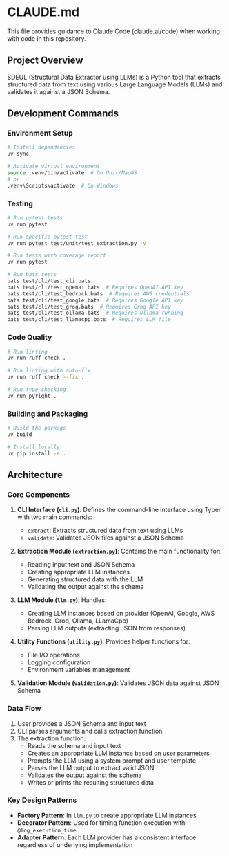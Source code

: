 # CLAUDE.md

This file provides guidance to Claude Code (claude.ai/code) when working with code in this repository.

## Project Overview

SDEUL (Structural Data Extractor using LLMs) is a Python tool that extracts structured data from text using various Large Language Models (LLMs) and validates it against a JSON Schema.

## Development Commands

### Environment Setup

```sh
# Install dependencies
uv sync

# Activate virtual environment
source .venv/bin/activate  # On Unix/MacOS
# or
.venv\Scripts\activate  # On Windows
```

### Testing

```sh
# Run pytest tests
uv run pytest

# Run specific pytest test
uv run pytest test/unit/test_extraction.py -v

# Run tests with coverage report
uv run pytest

# Run bats tests
bats test/cli/test_cli.bats
bats test/cli/test_openai.bats  # Requires OpenAI API key
bats test/cli/test_bedrock.bats  # Requires AWS credentials
bats test/cli/test_google.bats  # Requires Google API key
bats test/cli/test_groq.bats  # Requires Groq API key
bats test/cli/test_ollama.bats  # Requires Ollama running
bats test/cli/test_llamacpp.bats  # Requires LLM file
```

### Code Quality

```sh
# Run linting
uv run ruff check .

# Run linting with auto-fix
uv run ruff check --fix .

# Run type checking
uv run pyright .
```

### Building and Packaging

```sh
# Build the package
uv build

# Install locally
uv pip install -e .
```

## Architecture

### Core Components

1. **CLI Interface (`cli.py`)**: Defines the command-line interface using Typer with two main commands:
   - `extract`: Extracts structured data from text using LLMs
   - `validate`: Validates JSON files against a JSON Schema

2. **Extraction Module (`extraction.py`)**: Contains the main functionality for:
   - Reading input text and JSON Schema
   - Creating appropriate LLM instances
   - Generating structured data with the LLM
   - Validating the output against the schema

3. **LLM Module (`llm.py`)**: Handles:
   - Creating LLM instances based on provider (OpenAI, Google, AWS Bedrock, Groq, Ollama, LLamaCpp)
   - Parsing LLM outputs (extracting JSON from responses)

4. **Utility Functions (`utility.py`)**: Provides helper functions for:
   - File I/O operations
   - Logging configuration
   - Environment variables management

5. **Validation Module (`validation.py`)**: Validates JSON data against JSON Schema

### Data Flow

1. User provides a JSON Schema and input text
2. CLI parses arguments and calls extraction function
3. The extraction function:
   - Reads the schema and input text
   - Creates an appropriate LLM instance based on user parameters
   - Prompts the LLM using a system prompt and user template
   - Parses the LLM output to extract valid JSON
   - Validates the output against the schema
   - Writes or prints the resulting structured data

### Key Design Patterns

- **Factory Pattern**: In `llm.py` to create appropriate LLM instances
- **Decorator Pattern**: Used for timing function execution with `@log_execution_time`
- **Adapter Pattern**: Each LLM provider has a consistent interface regardless of underlying implementation
